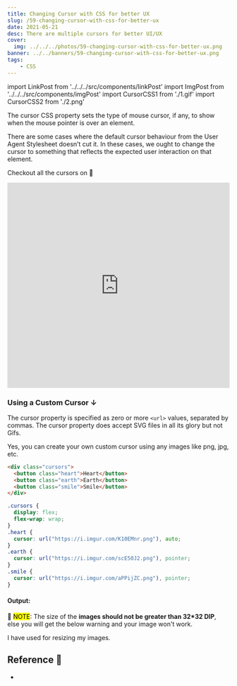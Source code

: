 ```yaml
---
title: Changing Cursor with CSS for better UX
slug: /59-changing-cursor-with-css-for-better-ux
date: 2021-05-21
desc: There are multiple cursors for better UI/UX
cover:
  img: ../../../photos/59-changing-cursor-with-css-for-better-ux.png
banner: ../../banners/59-changing-cursor-with-css-for-better-ux.png
tags:
    - CSS
---
```


import LinkPost from '../../../src/components/linkPost'
import ImgPost from '../../../src/components/imgPost'
import CursorCSS1 from './1.gif'
import CursorCSS2 from './2.png'

<p><span class='first-letter'>T</span>he cursor CSS property sets the type of mouse cursor, if any, to show when the mouse pointer is over an element.</p>

There are some cases where the default cursor behaviour from the User Agent Stylesheet doesn’t cut it. In these cases, we ought to change the cursor to something that reflects the expected user interaction on that element.

Checkout all the cursors on <LinkPost href="https://codepen.io/suprabhasupi/pen/PopGBRO" name="codepen" /> 🧡

<iframe height="465" style="width: 100%;" scrolling="no" title="Cursor of CSS" src="https://codepen.io/suprabhasupi/embed/PopGBRO?height=265&theme-id=light&default-tab=html,result" frameborder="no" loading="lazy" allowtransparency="true" allowfullscreen="true">
  See the Pen <a href='https://codepen.io/suprabhasupi/pen/PopGBRO'>Cursor of CSS</a> by suprabha
  (<a href='https://codepen.io/suprabhasupi'>@suprabhasupi</a>) on <a href='https://codepen.io'>CodePen</a>.
</iframe>

### Using a Custom Cursor ↓

The cursor property is specified as zero or more `<url>` values, separated by commas. The cursor property does accept SVG files in all its glory but not Gifs.

Yes, you can create your own custom cursor using any images like png, jpg, etc.

```html
<div class="cursors">
  <button class="heart">Heart</button>
  <button class="earth">Earth</button>
  <button class="smile">Smile</button>
</div>
```

```css
.cursors {
  display: flex;
  flex-wrap: wrap;
}
.heart {
  cursor: url("https://i.imgur.com/K10EMnr.png"), auto;
}
.earth {
  cursor: url("https://i.imgur.com/scE50J2.png"), pointer;
}
.smile {
  cursor: url("https://i.imgur.com/aPPijZC.png"), pointer;
}
```

#### Output:

<ImgPost src={CursorCSS1} alt="all-cursor" />

📝 <mark>NOTE</mark>: The size of the <b>images should not be greater than 32*32 DIP</b>, else you will get the below warning and your image won't work. 

<ImgPost src={CursorCSS2} alt="cursor-warning" />

I have used <LinkPost href="https://www.birme.net/?target_width=32&target_height=32" name="this website" /> for resizing my images.

## Reference 🧐

- <LinkPost href="https://developer.mozilla.org/en-US/docs/Web/API/Console" name="MDN Doc Cursor" />
